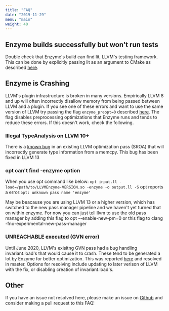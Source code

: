 ```yaml
---
title: "FAQ"
date: "2019-11-29"
menu: "main"
weight: 40
---
```


## Enzyme builds successfully but won't run tests

Double check that Enzyme's build can find lit, LLVM's testing framework. This can be done by explicitly passing lit as an argument to CMake as described [here](/Installation).

## Enzyme is Crashing

LLVM's plugin infrastructure is broken in many versions. Empirically LLVM 8 and up will often incorrectly disallow memory from being passed between LLVM and a plugin. If you see one of these errors and want to use the same version of LLVM try passing the flag `enzyme_preopt=0` described [here](/getting_started/UsingEnzyme). The flag disables preprocessing optimizations that Enzyme runs and tends to reduce these errors. If this doesn't work, check the following.

### Illegal TypeAnalysis on LLVM 10+

There is a [known bug](https://bugs.llvm.org/show_bug.cgi?id=47612) in an existing LLVM optimization pass (SROA) that will incorrectly generate type information from a memcpy. This bug has been fixed in LLVM 13

### opt can't find -enzyme option

When you use opt command like below:
`
opt input.ll -load=/path/to/LLVMEnzyme-VERSION.so -enzyme -o output.ll -S
`
opt reports a error:`opt: unknown pass name 'enzyme'`

May be beacause you are using  LLVM 13 or a higher version, which has switched to the new pass manager pipeline and we haven't yet turned that on within enzyme.
For now you can just tell llvm to use the old pass manager by adding this flag to opt --enable-new-pm=0 or this flag to clang -fno-experimental-new-pass-manager

### UNREACHABLE executed (GVN error)

Until June 2020, LLVM's exisitng GVN pass had a bug handling invariant.load's that would cause it to crash. These tend to be generated a lot by Enzyme for better optimization. This was reported [here](https://bugs.llvm.org/show_bug.cgi?id=46054) and resolved in master. Options for resolving include updating to later verison of LLVM with the fix, or disabling creation of invariant.load's.

## Other

If you have an issue not resolved here, please make an issue on [Github](https://github.com/wsmoses/Enzyme) and consider making a pull request to this FAQ!

